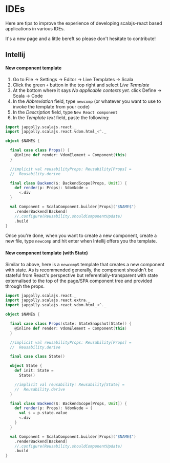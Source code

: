 # IDEs

Here are tips to improve the experience of developing scalajs-react based
applications in various IDEs.

It's a new page and a little bereft so please don't hesitate to contribute!


## Intellij

#### New component template

1. Go to File → Settings → Editor → Live Templates → Scala
1. Click the green `+` button in the top right and select *Live Template*
1. At the bottom where it says *No applicable contexts yet.* click Define → Scala → Code
1. In the *Abbreviation* field, type `newcomp` (or whatever you want to use to invoke the template from your code)
1. In the *Description* field, type `New React component`
1. In the *Template text* field, paste the following:

```scala
import japgolly.scalajs.react._
import japgolly.scalajs.react.vdom.html_<^._

object $NAME$ {

  final case class Props() {
    @inline def render: VdomElement = Component(this)
  }

  //implicit val reusabilityProps: Reusability[Props] =
  //  Reusability.derive

  final class Backend($: BackendScope[Props, Unit]) {
    def render(p: Props): VdomNode =
      <.div
  }

  val Component = ScalaComponent.builder[Props]("$NAME$")
    .renderBackend[Backend]
    //.configure(Reusability.shouldComponentUpdate)
    .build
}
```

Once you're done, when you want to create a new component, create a new file,
type `newcomp` and hit enter when Intellij offers you the template.

#### New component template (with State)

Similar to above, here is a `newcompS` template that creates a new component
with state. As is recommended generally, the component shouldn't be stateful from
React's perspective but referentially-transparent with state externalised to the
top of the page/SPA component tree and provided through the props.

```scala
import japgolly.scalajs.react._
import japgolly.scalajs.react.extra._
import japgolly.scalajs.react.vdom.html_<^._

object $NAME$ {

  final case class Props(state: StateSnapshot[State]) {
    @inline def render: VdomElement = Component(this)
  }

  //implicit val reusabilityProps: Reusability[Props] =
  //  Reusability.derive

  final case class State()

  object State {
    def init: State =
      State()

    //implicit val reusability: Reusability[State] =
    //  Reusability.derive
  }

  final class Backend($: BackendScope[Props, Unit]) {
    def render(p: Props): VdomNode = {
      val s = p.state.value
      <.div
    }
  }

  val Component = ScalaComponent.builder[Props]("$NAME$")
    .renderBackend[Backend]
    //.configure(Reusability.shouldComponentUpdate)
    .build
}
```
